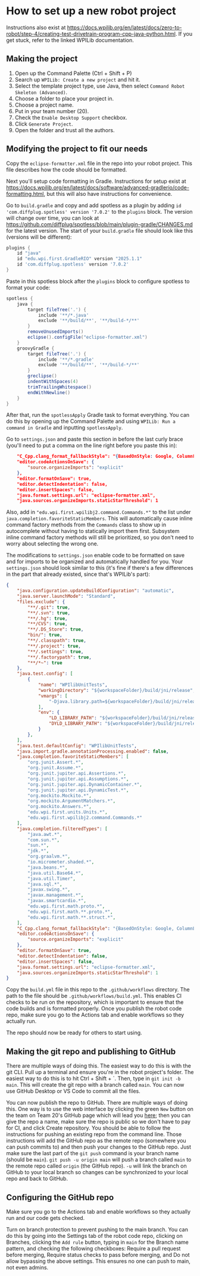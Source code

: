 # How to set up a new robot project

Instructions also exist at https://docs.wpilib.org/en/latest/docs/zero-to-robot/step-4/creating-test-drivetrain-program-cpp-java-python.html. If you get stuck, refer to the linked WPILib documentation.

## Making the project

1. Open up the Command Palette (Ctrl + Shift + P)
2. Search up `WPILib: Create a new project` and hit it.
3. Select the template project type, use Java, then select `Command Robot Skeleton (Advanced)`.
4. Choose a folder to place your project in.
5. Choose a project name.
6. Put in your team number (20).
7. Check the `Enable Desktop Support` checkbox.
8. Click `Generate Project`.
9. Open the folder and trust all the authors.

## Modifying the project to fit our needs

Copy the `eclipse-formatter.xml` file in the repo into your robot project. This file describes how the code should be formatted.

Next you'll setup code formatting in Gradle. Instructions for setup exist at https://docs.wpilib.org/en/latest/docs/software/advanced-gradlerio/code-formatting.html, but this will also have instructions for convenience.

Go to `build.gradle` and copy and add spotless as a plugin by adding `id 'com.diffplug.spotless' version '7.0.2'` to the `plugins` block. The version will change over time, you can look at https://github.com/diffplug/spotless/blob/main/plugin-gradle/CHANGES.md for the latest version. The start of your `build.gradle` file should look like this (versions will be different):

```groovy
plugins {
   	id "java"
   	id "edu.wpi.first.GradleRIO" version "2025.1.1"
   	id 'com.diffplug.spotless' version '7.0.2'
}
```

Paste in this spotless block after the `plugins` block to configure spotless to format your code:

```gradle
spotless {
    java {
        target fileTree('.') {
            include '**/*.java'
            exclude '**/build/**', '**/build-*/**'
        }
        removeUnusedImports()
        eclipse().configFile("eclipse-formatter.xml")
    }
    groovyGradle {
        target fileTree('.') {
            include '**/*.gradle'
            exclude '**/build/**', '**/build-*/**'
        }
        greclipse()
        indentWithSpaces(4)
        trimTrailingWhitespace()
        endWithNewline()
    }
}
```

After that, run the `spotlessApply` Gradle task to format everything. You can do this by opening up the Command Palette and using `WPILib: Run a command in Gradle` and inputting `spotlessApply`.

Go to `settings.json` and paste this section in before the last curly brace (you'll need to put a comma on the line right before you paste this in):

```json
	"C_Cpp.clang_format_fallbackStyle": "{BasedOnStyle: Google, ColumnLimit: 0, IndentWidth: 4, TabWidth: 4, UseTab: ForIndentation}",
	"editor.codeActionsOnSave": {
		"source.organizeImports": "explicit"
	},
	"editor.formatOnSave": true,
	"editor.detectIndentation": false,
	"editor.insertSpaces": false,
	"java.format.settings.url": "eclipse-formatter.xml",
	"java.sources.organizeImports.staticStarThreshold": 1
```

Also, add in `"edu.wpi.first.wpilibj2.command.Commands.*"` to the list under `java.completion.favoriteStaticMembers`. This will automatically cause inline command factory methods from the `Commands` class to show up in autocomplete without having to statically import them first. Subsystem inline command factory methods will still be prioritized, so you don't need to worry about selecting the wrong one.

The modifications to `settings.json` enable code to be formatted on save and for imports to be organized and automatically handled for you. Your `settings.json` should look similar to this (it's fine if there's a few differences in the part that already existed, since that's WPILib's part):

```json
{
	"java.configuration.updateBuildConfiguration": "automatic",
	"java.server.launchMode": "Standard",
	"files.exclude": {
		"**/.git": true,
		"**/.svn": true,
		"**/.hg": true,
		"**/CVS": true,
		"**/.DS_Store": true,
		"bin/": true,
		"**/.classpath": true,
		"**/.project": true,
		"**/.settings": true,
		"**/.factorypath": true,
		"**/*~": true
	},
	"java.test.config": [
		{
			"name": "WPIlibUnitTests",
			"workingDirectory": "${workspaceFolder}/build/jni/release",
			"vmargs": [
				"-Djava.library.path=${workspaceFolder}/build/jni/release"
			],
			"env": {
				"LD_LIBRARY_PATH": "${workspaceFolder}/build/jni/release",
				"DYLD_LIBRARY_PATH": "${workspaceFolder}/build/jni/release"
			}
		},
	],
	"java.test.defaultConfig": "WPIlibUnitTests",
	"java.import.gradle.annotationProcessing.enabled": false,
	"java.completion.favoriteStaticMembers": [
		"org.junit.Assert.*",
		"org.junit.Assume.*",
		"org.junit.jupiter.api.Assertions.*",
		"org.junit.jupiter.api.Assumptions.*",
		"org.junit.jupiter.api.DynamicContainer.*",
		"org.junit.jupiter.api.DynamicTest.*",
		"org.mockito.Mockito.*",
		"org.mockito.ArgumentMatchers.*",
		"org.mockito.Answers.*",
		"edu.wpi.first.units.Units.*",
		"edu.wpi.first.wpilibj2.command.Commands.*"
	],
	"java.completion.filteredTypes": [
		"java.awt.*",
		"com.sun.*",
		"sun.*",
		"jdk.*",
		"org.graalvm.*",
		"io.micrometer.shaded.*",
		"java.beans.*",
		"java.util.Base64.*",
		"java.util.Timer",
		"java.sql.*",
		"javax.swing.*",
		"javax.management.*",
		"javax.smartcardio.*",
		"edu.wpi.first.math.proto.*",
		"edu.wpi.first.math.**.proto.*",
		"edu.wpi.first.math.**.struct.*",
	],
	"C_Cpp.clang_format_fallbackStyle": "{BasedOnStyle: Google, ColumnLimit: 0, IndentWidth: 4, TabWidth: 4, UseTab: ForIndentation}",
	"editor.codeActionsOnSave": {
		"source.organizeImports": "explicit"
	},
	"editor.formatOnSave": true,
	"editor.detectIndentation": false,
	"editor.insertSpaces": false,
	"java.format.settings.url": "eclipse-formatter.xml",
	"java.sources.organizeImports.staticStarThreshold": 1
}
```


Copy the `build.yml` file in this repo to the `.github/workflows` directory. The path to the file should be `.github/workflows/build.yml`. This enables CI checks to be run on the repository, which is important to ensure that the code builds and is formatted properly. Once you publish the robot code repo, make sure you go to the Actions tab and enable workflows so they actually run.

The repo should now be ready for others to start using.

## Making the git repo and publishing to GitHub

There are multiple ways of doing this. The easiest way to do this is with the git CLI. Pull up a terminal and ensure you're in the robot project's folder. The easiest way to do this is to hit Ctrl + Shift + \`. Then, type in `git init -b main`. This will create the git repo with a branch called `main`. You can now use GitHub Desktop or VS Code to commit all the files.

You can now publish the repo to GitHub. There are multiple ways of doing this. One way is to use the web interface by clicking the green `New` button on the team on Team 20's GitHub page which will lead you [here](https://github.com/organizations/team20/repositories/new); then you can give the repo a name, make sure the repo is public so we don't have to pay for CI, and click Create repository. You should be able to follow the instructions for pushing an existing repo from the command line. Those instructions will add the GitHub repo as the remote repo (somewhere you can push commits to) and then push your changes to the GitHub repo. Just make sure the last part of the `git push` command is your branch name (should be `main`). `git push -u origin main` will push a branch called `main` to the remote repo called `origin` (the GitHub repo). `-u` will link the branch on GitHub to your local branch so changes can be synchronized to your local repo and back to GitHub.

## Configuring the GitHub repo

Make sure you go to the Actions tab and enable workflows so they actually run and our code gets checked.

Turn on branch protection to prevent pushing to the main branch. You can do this by going into the Settings tab of the robot code repo, clicking on Branches, clicking the `Add rule` button, typing in `main` for the Branch name pattern, and checking the following checkboxes: Require a pull request before merging, Require status checks to pass before merging, and Do not allow bypassing the above settings. This ensures no one can push to main, not even admins.
